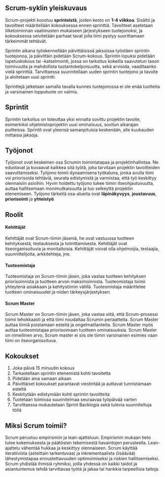 
## Scrum-syklin yleiskuvaus

Scrum-projekti koostuu **sprinteistä**, joiden kesto on **1-4 viikkoa**. Sisältö ja tavoitteet määritellään kokouksessa ennen
sprinttiä. Tavoitteet asetetaan liiketoiminnan vaatimusten mukaiseen järjestykseen tuotejonoksi, ja kokouksessa selvitetään
parhaat tavat jolla tiimi pystyy suorittamaan tärkeimmät tehtävät.

Sprintin aikana työskennellään päivittäisissä jaksoissa työstäen sprintin tuotejonoa, ja päivittäin pidetään Scrum-kokous.
Sprintin lopuksi pidetään lopetuskokous tai -katselmointi, jossa on tarkoitus kokeilla saavutetun tason toimivuutta
ja mahdollista tuotantokelpoisuutta, sekä arvioida, vaaditaanko vielä sprinttiä. Tarvittaessa suunnitellaan uuden
sprintin tuotejono ja tavoite ja aloitetaan uusi sprintti.

Sprinttejä jatketaan samalla tavalla kunnes tuotejonossa ei ole enää tuotteita ja varsinainen lopputuote on valmis.

## Sprintit

Sprintin tarkoitus on toteuttaa yksi ennalta sovittu projektin tavoite, esimerkiksi ohjelmistoprojektin uusi ominaisuus, sovitun aikarajan puitteissa. Sprintit ovat yleensä samanpituisia keskenään, alle kuukauden mittaisia jaksoja.

## Työjonot
Työjonot ovat keskeinen osa Scrumin toimintatapaa ja projektinhallintaa. Ne edustavat ja kuvaavat kaikkea sitä työtä, joka tarvitaan projektin tavoitteiden saavuttamiseksi. Työjono toimii dynaamisena työkaluna, jonka avulla tiimi voi priorisoida tehtäviä, seurata edistymistä ja varmistaa, että työ keskittyy olennaisiin asioihin. Hyvin hoidettu työjono tukee tiimin itseohjautuvuutta, auttaa hallitsemaan monimutkaisuutta ja tuo selkeyttä projektin etenemiseen. Työjono tärkeitä osa-alueita ovat __läpinäkyvyys__, __joustavuus__, __priorisointi__ ja __yhteistyö__.

## Roolit

#### Kehittäjät
Kehittäjät ovat Scrum-tiimin jäseniä, he ovat vastuussa tuotteen kehityksestä, testauksesta ja toimittamisesta. Kehittäjät ovat itseorganisoituvia ja monitaitoisia. Kehittäjät voivat olla ohjelmoijia, testaajia, suunnittelijoita, arkkitehteja, jne.

#### Tuoteomistaja
Tuoteomistaja on Scrum-tiimin jäsen, joka vastaa tuotteen kehityksen priorisoinnista ja tuotteen arvon maksimoinnista. Tuoteomistaja toimii yhteytenä asiakkaan ja kehitystiimin välillä. Tuoteomistaja määrittelee tuotteen ominaisuudet ja niiden tärkeysjärjestyksen.

#### Scrum Master
Scrum Master on Scrum-tiimin jäsen, joka vastaa siitä, että Scrum-prosessi toimii tehokkaasti ja että tiimi noudattaa Scrumin periaatteita. Scrum Master auttaa tiimiä poistamaan esteitä ja ongelmatilanteita. Scrum Master myös auttaa tuoteomistajaa priorisoimaan tuotteen ominaisuuksia. Scrum Master on nimellinen arvo, Scrum master ei siis ole tiimin varsinainen esimies vaan tiimi on itseorganisoituva.

## Kokoukset

1. Joka päivä 15 minuutin kokous
2. Tarkastellaan sprintin etenemistä kohti tavoitetta
3. Pidetään aina samaan aikaan
4. Päivittäiset kokoukset parantavat viestintää ja auttavat tunnistamaan esteitä
5. Keskitytään edistymään kohti sprintin tavoitteita
6. Tuotetaan toimivaa suunnitelmaa seuraavaa työpäivää varten
7. Tarvittaessa mukautetaan Sprint Backlogia sekä tulevia suunniteltuja töitä

## Miksi Scrum toimii?

Scrum perustuu empirismiin ja lean-ajatteluun. Empirismin mukaan tieto tulee kokemuksesta ja
päätösten tekemisestä havaintojen perusteella. Lean-ajattelu vähentää hukkaa ja keskittyy
olennaiseen.
Scrum käyttää iteratiivista (asteittain tarkentuvaa) ja inkrementaalista (lisäävää)
lähestymistapaa ennustettavuuden optimoimiseksi ja riskien hallitsemiseksi. Scrum yhdistää
ihmisiä ryhmiksi, joilla yhdessä on kaikki taidot ja asiantuntemus tehdä tarvittavaa työtä ja jakaa
tai hankkia tarpeellisia taitoja.